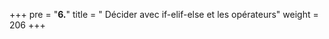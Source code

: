 +++
pre = "<b>6.</b>"
title = " Décider avec if-elif-else et les opérateurs"
weight = 206
+++

## 

